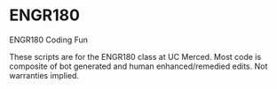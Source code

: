 # ENGR180
ENGR180 Coding Fun

These scripts are for the ENGR180 class at UC Merced. Most code is composite of bot generated and human enhanced/remedied edits. Not warranties implied.